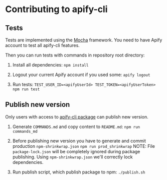 # Contributing to apify-cli

## Tests

Tests are implemented using the [Mocha](https://mochajs.org/) framework.
You need to have Apify account to test all apify-cli features.

Then you can run tests with commands in repository root directory:

1. Install all dependencies:
`npm install`

2. Logout your current Apify account if you used some:
`apify logout`

3. Run tests:
`TEST_USER_ID=<apifyUserId> TEST_TOKEN=<apifyUserToken> npm run test`

## Publish new version

Only users with access to [apify-cli package](https://www.npmjs.com/package/apify-cli) can publish new version.

1. Generate `COMMANDS.md` and copy content to `README.md`:
`npm run commands_md`

2. Before publishing new version you have to generate and commit production `npm-shrinkwrap.json`
`npm run prod_shrinkwrap`
NOTE: File `package-lock.json` will be completely ignored during package publishing. Using `npm-shrinkwrap.json` we'll correctly lock dependencies.

3. Run publish script, which publish package to npm:
`./publish.sh`
